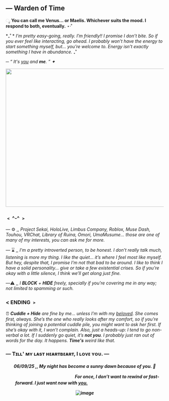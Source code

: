 ## — Warden of Time 

ೃ __You can call me **Venus**... or **Maelis**. Whichever suits the mood. I respond to both, eventually.__ ⋆·˚ 

*₊˚ * _I’m pretty easy-going, really. I’m friendly!! I promise I don’t bite. So if you ever feel like interacting, go ahead. I probably won’t have the energy to start something myself, but… you’re welcome to. Energy isn’t exactly something I have in abundance._ ₊˚

─ _“ It's [you](https://github.com/CiviIizations) and **me**. ” ✦_

<img src="https://github.com/user-attachments/assets/b63e2dfd-bbaa-4c41-86c7-94b7d2fb8da4" width="550" height="440" />



### ﹤ ^-^ ﹥
— ⚙️ ,, *_Project Sekai, HoloLive, Limbus Company, Roblox, Muse Dash, Touhou, VRChat, Library of Ruina, Omori, UmaMusume... those are one of many of my interests, you can ask me for more._*

— ⌛ ,, *_I’m a pretty introverted person, to be honest. I don’t really talk much, listening is more my thing. I like the quiet... it’s where I feel most like myself. But hey, despite that, I promise I’m not that bad to be around. I like to think I have a solid personality... give or take a few existential crises. So if you’re okay with a little silence, I think we’ll get along just fine._*

—⚠️ ,, _I **BLOCK** + **HIDE** freely, specially if you're covering me in any way; not limited to spamming or such._

### < ENDING ﹥

⏰ _**Cuddle + Hide** are fine by me… unless I’m with my [beloved](ttps://github.com/CiviIizations). She comes first, always. She’s the one who really looks after my comfort, so if you're thinking of joining a potential cuddle pile, you might want to ask her first. If she’s okay with it, I won’t complain. Also, just a heads-up: I tend to go non-verbal a lot. If I suddenly go quiet, it’s **not you**. I probably just ran out of words for the day. It happens. **Time's** weird like that._
###  — Tɪʟʟ' ᴍʏ ʟᴀsᴛ ʜᴇᴀʀᴛʙᴇᴀʀᴛ, I ʟᴏᴠᴇ ʏᴏᴜ. — 
<h5 align="center">

  06/09/25 ,, My night has become a sunny dawn because of you. 💙
  
  ㅤㅤㅤㅤㅤㅤㅤㅤㅤㅤㅤㅤㅤㅤㅤㅤFor once, I don’t want to rewind or fast-forward. I just want **now** with [you.](https://github.com/CiviIizations) ㅤㅤㅤㅤㅤㅤㅤㅤ
ㅤㅤㅤㅤㅤㅤㅤㅤ

![image](https://github.com/user-attachments/assets/a76719bc-97f7-4e3c-a528-5c38d080ad3a)

